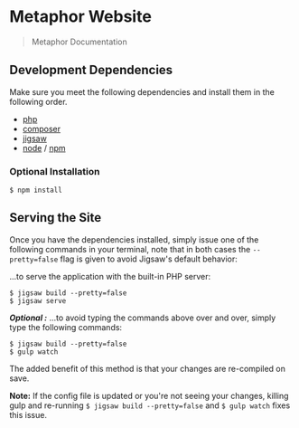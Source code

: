 # Metaphor Website

> Metaphor Documentation

## Development Dependencies

Make sure you meet the following dependencies and install them in the following order. 

- [php](https://secure.php.net)
- [composer](https://www.getcomposer.org)
- [jigsaw](http://jigsaw.tighten.co/)
- [node](https://nodejs.org/en/) / [npm](https://www.npmjs.com/)

### Optional Installation

```$ npm install```

## Serving the Site

Once you have the dependencies installed, simply issue one of the following commands in your terminal, note that in both cases the ```--pretty=false``` flag is given to avoid Jigsaw's default behavior:

...to serve the application with the built-in PHP server:

```
$ jigsaw build --pretty=false
$ jigsaw serve
```

**_Optional :_** ...to avoid typing the commands above over and over, simply type the following commands:

```
$ jigsaw build --pretty=false
$ gulp watch
```

The added benefit of this method is that your changes are re-compiled on save.

**Note:** If the config file is updated or you're not seeing your changes, killing gulp and re-running ```$ jigsaw build --pretty=false``` and ```$ gulp watch``` fixes this issue.

